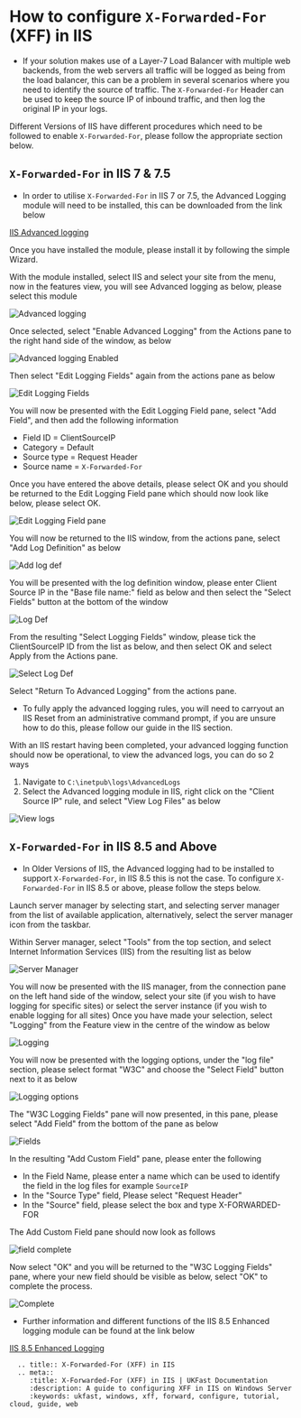 # How to configure `X-Forwarded-For` (XFF) in IIS

* If your solution makes use of a Layer-7 Load Balancer with multiple web backends, from the web servers all traffic will be logged as being from the load balancer, this can be a problem in several scenarios where you need to identify the source of traffic. The `X-Forwarded-For` Header can be used to keep the source IP of inbound traffic, and then log the original IP in your logs.

Different Versions of IIS have different procedures which need to be followed to enable `X-Forwarded-For`, please follow the appropriate section below.

## `X-Forwarded-For` in IIS 7 & 7.5

* In order to utilise `X-Forwarded-For` in IIS 7 or 7.5, the Advanced Logging module will need to be installed, this can be downloaded from the link below

[IIS Advanced logging](https://www.microsoft.com/en-gb/download/details.aspx?id=7211)

Once you have installed the module, please install it by following the simple Wizard.

With the module installed, select IIS and select your site from the menu, now in the features view, you will see Advanced logging as below, please select this module

![Advanced logging](files/xforwardfor/iis1.png)

Once selected, select "Enable Advanced Logging" from the Actions pane to the right hand side of the window, as below

![Advanced logging Enabled](files/xforwardfor/iis2.png)

Then select "Edit Logging Fields" again from the actions pane as below

![Edit Logging Fields](files/xforwardfor/iis3.png)

You will now be presented with the Edit Logging Field pane, select "Add Field", and then add the following information

* Field ID = <nospell>ClientSourceIP</nospell>
* Category = Default
* Source type = Request Header
* Source name = `X-Forwarded-For`

Once you have entered the above details, please select OK and you should be returned to the Edit Logging Field pane which should now look like below, please select OK.

![Edit Logging Field pane](files/xforwardfor/iis4.png)

You will now be returned to the IIS window, from the actions pane, select "Add Log Definition" as below

![Add log def](files/xforwardfor/iis5.png)

You will be presented with the log definition window, please enter Client Source IP in the "Base file name:" field as below and then select the "Select Fields" button at the bottom of the window

![Log Def](files/xforwardfor/iis6.png)

From the resulting "Select Logging Fields" window, please tick the <nospell>ClientSourceIP</nospell> ID from the list as below, and then select OK and select Apply from the Actions pane.

![Select Log Def](files/xforwardfor/iis7.png)

Select "Return To Advanced Logging" from the actions pane.

* To fully apply the advanced logging rules, you will need to carryout an IIS Reset from an administrative command prompt, if you are unsure how to do this, please follow our guide in the IIS section.

With an IIS restart having been completed, your advanced logging function should now be operational, to view the advanced logs, you can do so 2 ways

1. Navigate to `C:\inetpub\logs\AdvancedLogs`
2. Select the Advanced logging module in IIS, right click on the "Client Source IP" rule, and select "View Log Files" as below

![View logs](files/xforwardfor/iis8.png)

## `X-Forwarded-For` in IIS 8.5 and Above


* In Older Versions of IIS, the Advanced logging had to be installed to support `X-Forwarded-For`, in IIS 8.5 this is not the case.
  To configure `X-Forwarded-For` in IIS 8.5 or above, please follow the steps below.

Launch server manager by selecting start, and selecting server manager from the list of available application, alternatively, select the server manager icon from the taskbar.

Within Server manager, select "Tools" from the top section, and select Internet Information Services (IIS) from the resulting list as below

![Server Manager](files/xforwardfor/servermanager.PNG)

You will now be presented with the IIS manager, from the connection pane on the left hand side of the window, select your site (if you wish to have logging for specific sites) or select the server instance (if you wish to enable logging for all sites)
Once you have made your selection, select "Logging" from the Feature view in the centre of the window as below

![Logging](files/xforwardfor/logging.PNG)

You will now be presented with the logging options, under the "log file" section, please select format "W3C" and choose the "Select Field" button next to it as below

![Logging options](files/xforwardfor/logoptions.PNG)

The "W3C Logging Fields" pane will now presented, in this pane, please select "Add Field" from the bottom of the pane as below

![Fields](files/xforwardfor/addfield.PNG)

In the resulting "Add Custom Field" pane, please enter the following

* In the Field Name, please enter a name which can be used to identify the field in the log files for example `SourceIP`
* In the "Source Type" field, Please select "Request Header"
* In the "Source" field, please select the box and type X-FORWARDED-FOR

The Add Custom Field pane should now look as follows

![field complete](files/xforwardfor/fieldcomplete.PNG)

Now select "OK" and you will be returned to the "W3C Logging Fields" pane, where your new field should be visible as below, select "OK" to complete the process.

![Complete](files/xforwardfor/logoptions2.PNG)

* Further information and different functions of the IIS 8.5 Enhanced logging module can be found at the link below

[IIS 8.5 Enhanced Logging](https://www.iis.net/learn/get-started/whats-new-in-iis-85/enhanced-logging-for-iis85)


```eval_rst
  .. title:: X-Forwarded-For (XFF) in IIS
  .. meta::
     :title: X-Forwarded-For (XFF) in IIS | UKFast Documentation
     :description: A guide to configuring XFF in IIS on Windows Server
     :keywords: ukfast, windows, xff, forward, configure, tutorial, cloud, guide, web
```
